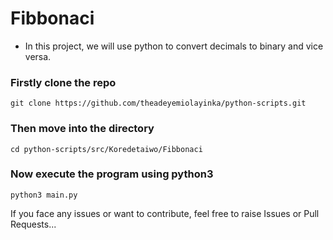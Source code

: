 # Fibbonaci

- In this project, we will use python to convert decimals to binary and vice versa.

### Firstly clone the repo
```
git clone https://github.com/theadeyemiolayinka/python-scripts.git
```

### Then move into the directory
```
cd python-scripts/src/Koredetaiwo/Fibbonaci
```

### Now execute the program using python3
```
python3 main.py
```

If you face any issues or want to contribute, feel free to raise Issues or Pull Requests...